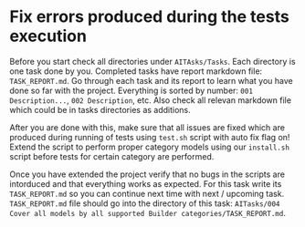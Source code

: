 # Fix errors produced during the tests execution

Before you start check all directories under `AITAsks/Tasks`. Each directory is one task done by you.
Completed tasks have report markdown file: `TASK_REPORT.md`. Go through each task and its report to learn what you have done so far with the project.
Everything is sorted by number: `001 Description...`, `002 Description`, etc. Also check all relevan markdown file which could be in tasks directories as additions.

After you are done with this, make sure that all issues are fixed which are produced during running of tests using `test.sh` script with auto fix flag on!
Extend the script to perform proper category models using our `install.sh` script before tests for certain category are performed.

Once you have extended the project verify that no bugs in the scripts are intorduced and that everything works as expected.
For this task write its `TASK_REPORT.md` so you can continue next time with next / upcoming task. `TASK_REPORT.md` file should go into the directory of this task: `AITasks/004 Cover all models by all supported Builder categories/TASK_REPORT.md`.
